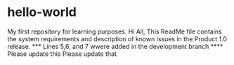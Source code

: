 # hello-world
My first repository for learning purposes.
Hi All,
This ReadMe file contains the system requirements and description of known issues in the Product 1.0 release. 
*** Lines 5,6, and 7 wwere added in the development branch ****
Please update this
Please update that 
